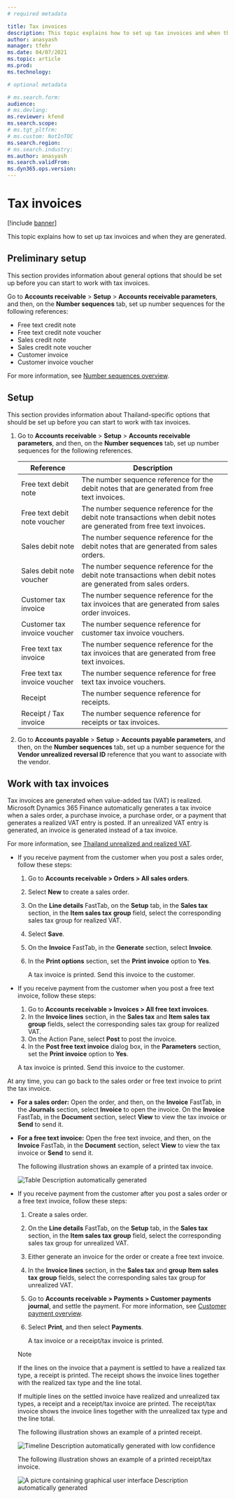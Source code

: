 ```yaml
---
# required metadata

title: Tax invoices
description: This topic explains how to set up tax invoices and when they are generated.
author: anasyash
manager: tfehr
ms.date: 04/07/2021
ms.topic: article
ms.prod:
ms.technology: 

# optional metadata

# ms.search.form:
audience: 
# ms.devlang: 
ms.reviewer: kfend
ms.search.scope:
# ms.tgt_pltfrm: 
# ms.custom: NotInTOC
ms.search.region: 
# ms.search.industry:
ms.author: anasyash
ms.search.validFrom: 
ms.dyn365.ops.version:
---
```


# Tax invoices

[!include [banner](../includes/banner.md)]

This topic explains how to set up tax invoices and when they are generated.

## Preliminary setup

This section provides information about general options that should be set up before you can start to work with tax invoices.

Go to **Accounts receivable** > **Setup** > **Accounts receivable parameters**, and then, on the **Number sequences** tab, set up number sequences for the following references:

   - Free text credit note
   - Free text credit note voucher
   - Sales credit note
   - Sales credit note voucher
   - Customer invoice
   - Customer invoice voucher

For more information, see [Number sequences overview](https://docs.microsoft.com/dynamics365/fin-ops-core/fin-ops/organization-administration/number-sequence-overview).

## Setup

This section provides information about Thailand-specific options that should be set up before you can start to work with tax invoices.

1.  Go to **Accounts receivable** > **Setup** > **Accounts receivable parameters**, and then, on the **Number sequences** tab, set up number sequences for the following references.

    | **Reference** | **Description** |
    |-------------------------|-------------------------|
    | Free text debit note | The number sequence reference for the debit notes that are generated from free text invoices. |
    | Free text debit note voucher | The number sequence reference for the debit note transactions when debit notes are generated from free text invoices. |
    | Sales debit note | The number sequence reference for the debit notes that are generated from sales orders. |
    | Sales debit note voucher | The number sequence reference for the debit note transactions when debit notes are generated from sales orders. |
    | Customer tax invoice | The number sequence reference for the tax invoices that are generated from sales order invoices. |
    | Customer tax invoice voucher | The number sequence reference for customer tax invoice vouchers. |
    | Free text tax invoice | The number sequence reference for the tax invoices that are generated from free text invoices. |
    | Free text tax invoice voucher | The number sequence reference for free text tax invoice vouchers. |
    | Receipt | The number sequence reference for receipts. |
    | Receipt / Tax invoice | The number sequence reference for receipts or tax invoices. |

2.  Go to **Accounts payable** > **Setup** > **Accounts payable parameters**, and then, on the **Number sequences** tab, set up a number sequence for the **Vendor unrealized reversal ID** reference that you want to associate with the vendor.

## Work with tax invoices

Tax invoices are generated when value-added tax (VAT) is realized. Microsoft Dynamics 365 Finance automatically generates a tax invoice when a sales order, a purchase invoice, a purchase order, or a payment that generates a realized VAT entry is posted. If an unrealized VAT entry is generated, an invoice is generated instead of a tax invoice.

For more information, see [Thailand unrealized and realized VAT](apac-tha-unrealized-vat.md).

- If you receive payment from the customer when you post a sales order, follow these steps:

    1. Go to **Accounts receivable &gt; Orders &gt; All sales orders**.
    2. Select **New** to create a sales order.
    3. On the **Line details** FastTab, on the **Setup** tab, in the **Sales tax** section, in the **Item sales tax** **group** field, select the corresponding sales tax group for realized VAT.
    4. Select **Save**.
    5. On the **Invoice** FastTab, in the **Generate** section, select **Invoice**.
    6. In the **Print options** section, set the **Print invoice** option to **Yes**.

       A tax invoice is printed. Send this invoice to the customer.

- If you receive payment from the customer when you post a free text invoice, follow these steps:

    1. Go to **Accounts receivable &gt; Invoices &gt; All free text invoices**.
    2. In the **Invoice lines** section, in the **Sales tax** and **Item sales tax** **group** fields, select the corresponding sales tax group for realized VAT.
    3. On the Action Pane, select **Post** to post the invoice.
    4. In the **Post free text invoice** dialog box, in the **Parameters** section, set the **Print invoice** option to **Yes**.

     A tax invoice is printed. Send this invoice to the customer.

At any time, you can go back to the sales order or free text invoice to print the tax invoice.

- **For a sales order:** Open the order, and then, on the **Invoice** FastTab, in the **Journals** section, select **Invoice** to open the invoice. On the **Invoice** FastTab, in the **Document** section, select **View** to view the tax invoice or **Send** to send it.
- **For a free text invoice:** Open the free text invoice, and then, on the **Invoice** FastTab, in the **Document** section, select **View** to view the tax invoice or **Send** to send it.

    The following illustration shows an example of a printed tax invoice.

    ![Table Description automatically generated](media/apac-tha-tax-invoices-tax-invoice.png)

- If you receive payment from the customer after you post a sales order or a free text invoice, follow these steps:

    1. Create a sales order.
    2. On the **Line details** FastTab, on the **Setup** tab, in the **Sales tax** section, in the **Item sales tax** **group** field, select the corresponding sales tax group for unrealized VAT.
    3. Either generate an invoice for the order or create a free text invoice.
    4. In the **Invoice lines** section, in the **Sales tax** and **group** **Item sales tax** **group** fields, select the corresponding sales tax group for unrealized VAT.
    5. Go to **Accounts receivable &gt; Payments &gt; Customer payments journal**, and settle the payment. For more information, see [Customer payment overview](../cash-bank-management/tasks/customer-payment-overview.md).
    6. Select **Print**, and then select **Payments**.

       A tax invoice or a receipt/tax invoice is printed.

    > [!NOTE]
    > If the lines on the invoice that a payment is settled to have a realized tax type, a receipt is printed. The receipt shows the invoice lines together with the realized tax type and the line total.
    >
    > If multiple lines on the settled invoice have realized and unrealized tax types, a receipt and a receipt/tax invoice are printed. The receipt/tax invoice shows the invoice lines together with the unrealized tax type and the line total.

    The following illustration shows an example of a printed receipt.

    ![Timeline Description automatically generated with low confidence](media/apac-tha-tax-invoices-receipt.png)


    The following illustration shows an example of a printed receipt/tax invoice.

    ![A picture containing graphical user interface Description automatically generated](media/apac-tha-tax-invoices-receipt-tax-invoice.png)


